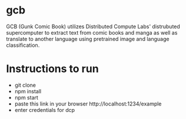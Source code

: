 # gcb
GCB (Gunk Comic Book) utilizes Distributed Compute Labs' distrubuted supercomputer to extract text from comic books and manga as well as translate to another language using pretrained image and language classification. 

# Instructions to run
- git clone
- npm install
- npm start
- paste this link in your browser http://localhost:1234/example
- enter credentials for dcp